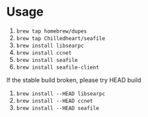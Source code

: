 Usage
===

1. ``brew tap homebrew/dupes``
1. ``brew tap Chilledheart/seafile``
1. ``brew install libsearpc``
1. ``brew install ccnet``
1. ``brew install seafile``
1. ``brew install seafile-client``

If the stable build broken, please try HEAD build

1. ``brew install --HEAD libsearpc``
1. ``brew install --HEAD ccnet``
1. ``brew install --HEAD seafile``
